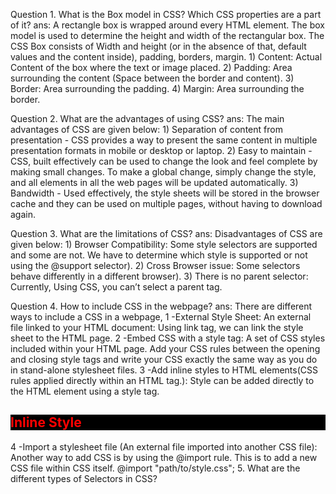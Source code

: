 Question 1. What is the Box model in CSS? Which CSS properties are a part of it?
ans: A rectangle box is wrapped around every HTML element. The box model is used to determine the height and width of the rectangular box. The CSS Box consists of Width and          height (or in the absence of that, default values and the content inside), padding, borders, margin.
     1) Content:  Actual Content of the box where the text or image placed.
     2) Padding: Area surrounding the content (Space between the border and content).
     3) Border: Area surrounding the padding.
     4) Margin: Area surrounding the border.

Question 2. What are the advantages of using CSS?
ans: The main advantages of CSS are given below:
     1) Separation of content from presentation - CSS provides a way to present the same content in multiple presentation formats in mobile or desktop or laptop.
     2) Easy to maintain - CSS, built effectively can be used to change the look and feel complete by making small changes. To make a global change, simply change the style, and         all elements in all the web pages will be updated automatically.
     3) Bandwidth - Used effectively, the style sheets will be stored in the browser cache and they can be used on multiple pages, without having to download again.

Question 3. What are the limitations of CSS?
ans: Disadvantages of CSS are given below:
     1) Browser Compatibility: Some style selectors are supported and some are not. We have to determine which style is supported or not using the @support selector).
     2) Cross Browser issue: Some selectors behave differently in a different browser).
     3) There is no parent selector: Currently, Using CSS, you can’t select a parent tag.

Question 4. How to include CSS in the webpage?
ans: There are different ways to include a CSS in a webpage, 
     1 -External Style Sheet: An external file linked to your HTML document: Using link tag, we can link the style sheet to the HTML page.
                                 <link rel="stylesheet" type="text/css" href="mystyles.css" />
     2 -Embed CSS with a style tag: A set of CSS styles included within your HTML page.
                                 <style type="text/css">
                                 /*Add style rules here*/
                                 </style>
        Add your CSS rules between the opening and closing style tags and write your CSS exactly the same way as you do in stand-alone stylesheet files.
     3 -Add inline styles to HTML elements(CSS rules applied directly within an HTML tag.): Style can be added directly to the HTML element using a style tag.
                                 <h2 style="color:red;background:black">Inline Style</h2>
     4 -Import a stylesheet file (An external file imported into another CSS file): Another way to add CSS is by using the @import rule. This is to add a new CSS file within         CSS itself.
                                  @import "path/to/style.css";
     5. What are the different types of Selectors in CSS?
 
    
